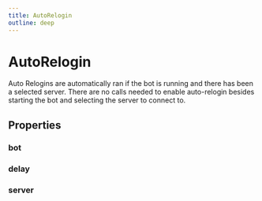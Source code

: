 ```yaml
---
title: AutoRelogin
outline: deep
---
```

# AutoRelogin
Auto Relogins are automatically ran if the bot is running and there has been a selected server.
There are no calls needed to enable auto-relogin besides starting the bot and selecting the server to connect to.
## Properties
### bot


### delay


### server



